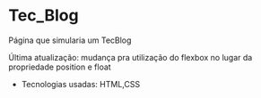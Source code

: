 # Tec_Blog
Página que simularia um TecBlog

Última atualização: mudança pra utilização do flexbox no lugar da propriedade position e float

- Tecnologias usadas:
  HTML,CSS
  
